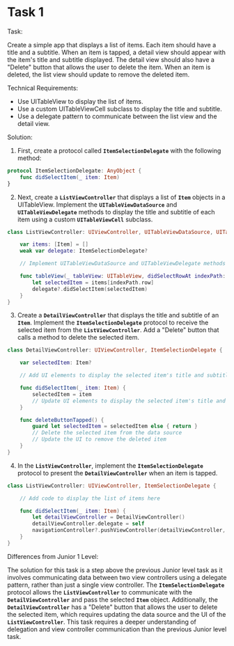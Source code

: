 # Task 1

Task:

Create a simple app that displays a list of items. Each item should have a title
and a subtitle. When an item is tapped, a detail view should appear with the
item's title and subtitle displayed. The detail view should also have a "Delete"
button that allows the user to delete the item. When an item is deleted, the
list view should update to remove the deleted item.

Technical Requirements:

-   Use UITableView to display the list of items.
-   Use a custom UITableViewCell subclass to display the title and subtitle.
-   Use a delegate pattern to communicate between the list view and the detail
    view.

Solution:

1. First, create a protocol called **`ItemSelectionDelegate`** with the
   following method:

```swift
protocol ItemSelectionDelegate: AnyObject {
    func didSelectItem(_ item: Item)
}
```

2. Next, create a **`ListViewController`** that displays a list of **`Item`**
   objects in a UITableView. Implement the **`UITableViewDataSource`** and
   **`UITableViewDelegate`** methods to display the title and subtitle of each
   item using a custom **`UITableViewCell`** subclass.

```swift
class ListViewController: UIViewController, UITableViewDataSource, UITableViewDelegate {

    var items: [Item] = []
    weak var delegate: ItemSelectionDelegate?

    // Implement UITableViewDataSource and UITableViewDelegate methods here

    func tableView(_ tableView: UITableView, didSelectRowAt indexPath: IndexPath) {
        let selectedItem = items[indexPath.row]
        delegate?.didSelectItem(selectedItem)
    }
}
```

3. Create a **`DetailViewController`** that displays the title and subtitle of
   an **`Item`**. Implement the **`ItemSelectionDelegate`** protocol to receive
   the selected item from the **`ListViewController`**. Add a "Delete" button
   that calls a method to delete the selected item.

```swift
class DetailViewController: UIViewController, ItemSelectionDelegate {

    var selectedItem: Item?

    // Add UI elements to display the selected item's title and subtitle here

    func didSelectItem(_ item: Item) {
        selectedItem = item
        // Update UI elements to display the selected item's title and subtitle
    }

    func deleteButtonTapped() {
        guard let selectedItem = selectedItem else { return }
        // Delete the selected item from the data source
        // Update the UI to remove the deleted item
    }
}
```

4. In the **`ListViewController`**, implement the **`ItemSelectionDelegate`**
   protocol to present the **`DetailViewController`** when an item is tapped.

```swift
class ListViewController: UIViewController, ItemSelectionDelegate {

    // Add code to display the list of items here

    func didSelectItem(_ item: Item) {
        let detailViewController = DetailViewController()
        detailViewController.delegate = self
        navigationController?.pushViewController(detailViewController, animated: true)
    }
}
```

Differences from Junior 1 Level:

The solution for this task is a step above the previous Junior level task as it
involves communicating data between two view controllers using a delegate
pattern, rather than just a single view controller. The
**`ItemSelectionDelegate`** protocol allows the **`ListViewController`** to
communicate with the **`DetailViewController`** and pass the selected **`Item`**
object. Additionally, the **`DetailViewController`** has a "Delete" button that
allows the user to delete the selected item, which requires updating the data
source and the UI of the **`ListViewController`**. This task requires a deeper
understanding of delegation and view controller communication than the previous
Junior level task.
